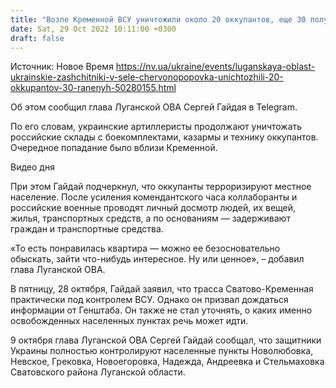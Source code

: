 ```yaml
---
title: "Возле Кременной ВСУ уничтожили около 20 оккупантов, еще 30 получили ранения — Гайдай"
date: Sat, 29 Oct 2022 10:11:00 +0300
draft: false
---
```

Источник: Новое Время https://nv.ua/ukraine/events/luganskaya-oblast-ukrainskie-zashchitniki-v-sele-chervonopopovka-unichtozhili-20-okkupantov-30-ranenyh-50280155.html


Об этом сообщил глава Луганской ОВА Сергей Гайдая в Telegram.

По его словам, украинские артиллеристы продолжают уничтожать российские склады с боекомплектами, казармы и технику оккупантов. Очередное попадание было вблизи Кременной.

 Видео дня   

При этом Гайдай подчеркнул, что оккупанты терроризируют местное население. После усиления комендантского часа коллаборанты и российские военные проводят личный досмотр людей, их вещей, жилья, транспортных средств, а по основаниям — задерживают граждан и транспортные средства.

«То есть понравилась квартира — можно ее безосновательно обыскать, зайти что-нибудь интересное. Ну или ценное», – добавил глава Луганской ОВА.

В пятницу, 28 октября, Гайдай заявил, что трасса Сватово-Кременная практически под контролем ВСУ. Однако он призвал дождаться информации от Генштаба. Он также не стал уточнять, о каких именно освобожденных населенных пунктах речь может идти.

9 октября глава Луганской ОВА Сергей Гайдай сообщал, что защитники Украины полностью контролируют населенные пункты Новолюбовка, Невское, Грековка, Новоегоровка, Надежда, Андреевка и Стельмаховка Сватовского района Луганской области.
